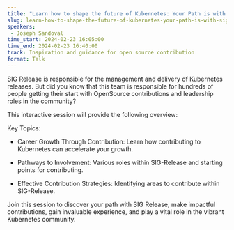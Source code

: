 ```yaml
---
title: "Learn how to shape the future of Kubernetes: Your Path is with SIG-Release!"
slug: learn-how-to-shape-the-future-of-kubernetes-your-path-is-with-sig-release
speakers:
 - Joseph Sandoval
time_start: 2024-02-23 16:05:00
time_end: 2024-02-23 16:40:00
track: Inspiration and guidance for open source contribution
format: Talk
---
```


SIG Release is responsible for the management and delivery of Kubernetes releases. But did you know that this team is responsible for hundreds of people getting their start with OpenSource contributions and leadership roles in the community? 
 
 
 
 This interactive session will provide the following overview:
 
 
 
 Key Topics: 
 
 
 
 - Career Growth Through Contribution: Learn how contributing to Kubernetes can accelerate your growth.
 
 - Pathways to Involvement: Various roles within SIG-Release and starting points for contributing.
 
 - Effective Contribution Strategies: Identifying areas to contribute within SIG-Release.
 
 
 
 Join this session to discover your path with SIG Release, make impactful contributions, gain invaluable experience, and play a vital role in the vibrant Kubernetes community.